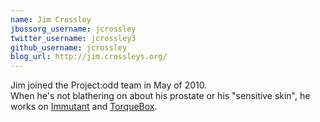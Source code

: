 ```yaml
---
name: Jim Crossley
jbossorg_username: jcrossley
twitter_username: jcrossley3
github_username: jcrossley
blog_url: http://jim.crossleys.org/
---
```


Jim joined the Project:odd team in May of 2010.  
When he's not blathering on about his prostate or his "sensitive skin", he works on [Immutant](http://immutant.org) and [TorqueBox](http://torquebox.org).
